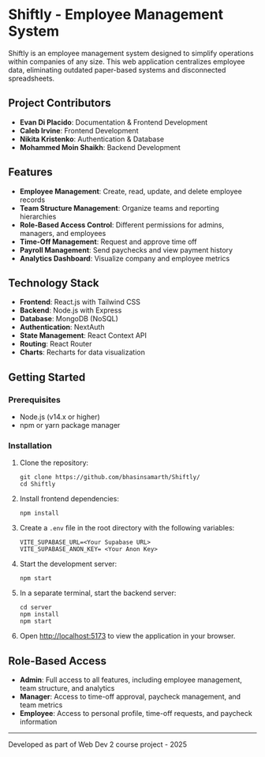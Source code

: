 # Shiftly - Employee Management System

Shiftly is an employee management system designed to simplify operations within companies of any size. This web application centralizes employee data, eliminating outdated paper-based systems and disconnected spreadsheets.

## Project Contributors

- **Evan Di Placido**: Documentation & Frontend Development
- **Caleb Irvine**: Frontend Development
- **Nikita Kristenko**: Authentication & Database
- **Mohammed Moin Shaikh**: Backend Development

## Features

- **Employee Management**: Create, read, update, and delete employee records
- **Team Structure Management**: Organize teams and reporting hierarchies
- **Role-Based Access Control**: Different permissions for admins, managers, and employees
- **Time-Off Management**: Request and approve time off
- **Payroll Management**: Send paychecks and view payment history
- **Analytics Dashboard**: Visualize company and employee metrics

## Technology Stack

- **Frontend**: React.js with Tailwind CSS
- **Backend**: Node.js with Express
- **Database**: MongoDB (NoSQL)
- **Authentication**: NextAuth
- **State Management**: React Context API
- **Routing**: React Router
- **Charts**: Recharts for data visualization

## Getting Started

### Prerequisites

- Node.js (v14.x or higher)
- npm or yarn package manager

### Installation

1. Clone the repository:

   ```
   git clone https://github.com/bhasinsamarth/Shiftly/
   cd Shiftly
   ```

2. Install frontend dependencies:

   ```
   npm install
   ```

3. Create a `.env` file in the root directory with the following variables:

   ```
   VITE_SUPABASE_URL=<Your Supabase URL>
   VITE_SUPABASE_ANON_KEY= <Your Anon Key>
   ```

4. Start the development server:

   ```
   npm start
   ```

5. In a separate terminal, start the backend server:

   ```
   cd server
   npm install
   npm start
   ```

6. Open [http://localhost:5173](http://localhost:5173) to view the application in your browser.

## Role-Based Access

- **Admin**: Full access to all features, including employee management, team structure, and analytics
- **Manager**: Access to time-off approval, paycheck management, and team metrics
- **Employee**: Access to personal profile, time-off requests, and paycheck information

---

Developed as part of Web Dev 2 course project - 2025
